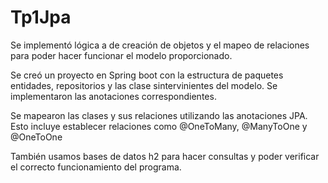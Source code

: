 # Tp1Jpa

Se implementó lógica a de creación de objetos y el mapeo de relaciones para poder hacer funcionar el modelo proporcionado.

Se creó un proyecto en Spring boot con la estructura de paquetes entidades, repositorios y las clase sintervinientes del modelo. Se implementaron las anotaciones correspondientes.

Se mapearon las clases y sus relaciones utilizando las anotaciones JPA. Esto incluye establecer relaciones como @OneToMany, @ManyToOne y @OneToOne 

También usamos bases de datos h2 para hacer consultas y poder verificar el correcto funcionamiento del programa.
